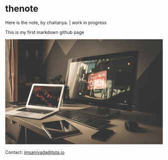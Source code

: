 # thenote

Here is the note, by chaitanya. | work in progress


This is my first markdown github page
  
  
![image](/normalimage.jpg)

   Contact: <imsanivada@tuta.io>
